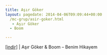 ```yaml
---
title: Aşır Göker
layout: pagedate: 2014-04-06T09:09:44+00:00
  /mc-grup/asir-goker.html
   - Aşır Göker
  - Boom

---
```

<a href="https://cloud.mail.ru/public/8deb62e5678c/Boom%20%26%20A%C5%9F%C4%B1rG%C3%B6ker%20-%20Benim%20Hikayem" target="_blank">[indir]</a> | Aşır Göker & Boom &#8211; Benim Hikayem